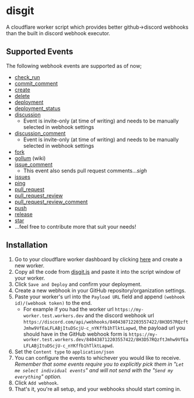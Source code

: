 # disgit
A cloudflare worker script which provides better github->discord webhooks than the built in discord webhook executor.

## Supported Events
The following webhook events are supported as of now;
* [check_run](https://docs.github.com/en/developers/webhooks-and-events/webhook-events-and-payloads#check_run)
* [commit_comment](https://docs.github.com/en/developers/webhooks-and-events/webhook-events-and-payloads#commit_comment)
* [create](https://docs.github.com/en/developers/webhooks-and-events/webhook-events-and-payloads#create)
* [delete](https://docs.github.com/en/developers/webhooks-and-events/webhook-events-and-payloads#delete)
* [deployment](https://docs.github.com/en/developers/webhooks-and-events/webhooks/webhook-events-and-payloads#deployment)
* [deployment_status](https://docs.github.com/en/developers/webhooks-and-events/webhooks/webhook-events-and-payloads#deployment_status)
* [discussion](https://docs.github.com/en/developers/webhooks-and-events/webhook-events-and-payloads#discussion)
  * Event is invite-only (at time of writing) and needs to be manually selected in webhook settings
* [discussion_comment](https://docs.github.com/en/developers/webhooks-and-events/webhook-events-and-payloads#discussion_comment)
  * Event is invite-only (at time of writing) and needs to be manually selected in webhook settings
* [fork](https://docs.github.com/en/developers/webhooks-and-events/webhook-events-and-payloads#fork)
* [gollum](https://docs.github.com/en/developers/webhooks-and-events/webhooks/webhook-events-and-payloads#gollum) (wiki)
* [issue_comment](https://docs.github.com/en/developers/webhooks-and-events/webhook-events-and-payloads#issue_comment)
  * This event also sends pull request comments...*sigh*
* [issues](https://docs.github.com/en/developers/webhooks-and-events/webhook-events-and-payloads#issues)
* [ping](https://docs.github.com/en/developers/webhooks-and-events/webhook-events-and-payloads#ping)
* [pull_request](https://docs.github.com/en/developers/webhooks-and-events/webhook-events-and-payloads#pull_request)
* [pull_request_review](https://docs.github.com/en/developers/webhooks-and-events/webhook-events-and-payloads#pull_request_review)
* [pull_request_review_comment](https://docs.github.com/en/developers/webhooks-and-events/webhook-events-and-payloads#pull_request_review_comment)
* [push](https://docs.github.com/en/developers/webhooks-and-events/webhook-events-and-payloads#push)
* [release](https://docs.github.com/en/developers/webhooks-and-events/webhook-events-and-payloads#release)
* [star](https://docs.github.com/en/developers/webhooks-and-events/webhook-events-and-payloads#star)
* ...feel free to contribute more that suit your needs!

## Installation
1. Go to your cloudflare worker dashboard by clicking [here](https://dash.cloudflare.com/?to=/:account/workers) 
   and create a new worker.
1. Copy all the code from [disgit.js](https://github.com/JRoy/disgit/blob/master/disgit.js) and paste it into 
   the script window of your worker.
1. Click `Save and Deploy` and confirm your deployment.
1. Create a new webhook in your GitHub repository/organization settings.
1. Paste your worker's url into the `Payload URL` field and append `(webhook id)/(webhook token)` to the end.
   * For example if you had the worker url `https://my-worker.test.workers.dev` and the discord webhook url 
     `https://discord.com/api/webhooks/840438712203557422/8H3D57RQzftJmhw9VfEaLFLABjItuDScjU-c_nYKffb1hTlktLapwd`,
     the payload url you should have in the GitHub webhook form is 
     `https://my-worker.test.workers.dev/840438712203557422/8H3D57RQzftJmhw9VfEaLFLABjItuDScjU-c_nYKffb1hTlktLapwd`.
1. Set the `Content type` to `application/json`
1. You can configure the events to whichever you would like to receive. *Remember that some events require you to
   explicitly pick them in "`Let me select individual events`" and will not send with the "`Send my everything`"
   option.*
1. Click `Add webhook`.
1. That's it, you're all setup, and your webhooks should start coming in.
